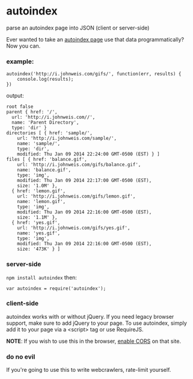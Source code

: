 # autoindex

parse an autoindex page into JSON (client or server-side)

Ever wanted to take an [autoindex page](http://i.johnweis.com/gifs/ "Something like this") use that data programmatically? Now you can.


### example:

```
autoindex('http://i.johnweis.com/gifs/', function(err, results) {
    console.log(results);
})
```

output: 

```
root false
parent { href: '/',
  url: 'http://i.johnweis.com//',
  name: 'Parent Directory',
  type: 'dir' }
directories [ { href: 'sample/',
    url: 'http://i.johnweis.com/sample/',
    name: 'sample/',
    type: 'dir',
    modified: Thu Jan 09 2014 22:24:00 GMT-0500 (EST) } ]
files [ { href: 'balance.gif',
    url: 'http://i.johnweis.com/gifs/balance.gif',
    name: 'balance.gif',
    type: 'img',
    modified: Thu Jan 09 2014 22:17:00 GMT-0500 (EST),
    size: '1.0M' },
  { href: 'lemon.gif',
    url: 'http://i.johnweis.com/gifs/lemon.gif',
    name: 'lemon.gif',
    type: 'img',
    modified: Thu Jan 09 2014 22:16:00 GMT-0500 (EST),
    size: '1.1M' },
  { href: 'yes.gif',
    url: 'http://i.johnweis.com/gifs/yes.gif',
    name: 'yes.gif',
    type: 'img',
    modified: Thu Jan 09 2014 22:16:00 GMT-0500 (EST),
    size: '473K' } ]
```


### server-side 

`npm install autoindex` then: 

```
var autoindex = require('autoindex');
```


### client-side 

autoindex works with or without jQuery. If you need legacy browser support, make sure to add jQuery to your page. To use autoindex, simply add it to your page via a &lt;script&gt; tag or use RequireJS.

**NOTE**: If you wish to use this in the browser, [enable CORS](http://enable-cors.org) on that site.


### do no evil

If you're going to use this to write webcrawlers, rate-limit yourself.

